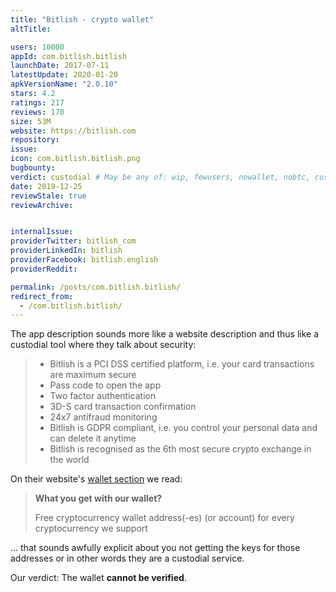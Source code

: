 ```yaml
---
title: "Bitlish - crypto wallet"
altTitle: 

users: 10000
appId: com.bitlish.bitlish
launchDate: 2017-07-11
latestUpdate: 2020-01-20
apkVersionName: "2.0.10"
stars: 4.2
ratings: 217
reviews: 170
size: 53M
website: https://bitlish.com
repository: 
issue: 
icon: com.bitlish.bitlish.png
bugbounty: 
verdict: custodial # May be any of: wip, fewusers, nowallet, nobtc, custodial, nosource, nonverifiable, verifiable, bounty
date: 2019-12-25
reviewStale: true
reviewArchive:


internalIssue: 
providerTwitter: bitlish_com
providerLinkedIn: bitlish
providerFacebook: bitlish.english
providerReddit: 

permalink: /posts/com.bitlish.bitlish/
redirect_from:
  - /com.bitlish.bitlish/
---
```



The app description sounds more like a website description and thus like a
custodial tool where they talk about security:

> * Bitlish is a PCI DSS certified platform, i.e. your card transactions are maximum secure
> * Pass code to open the app
> * Two factor authentication
> * 3D-S card transaction confirmation
> * 24x7 antifraud monitoring
> * Bitlish is GDPR compliant, i.e. you control your personal data and can delete it anytime
> * Bitlish is recognised as the 6th most secure crypto exchange in the world

On their website's [wallet section](https://bitlish.com/en/mobile-wallet) we read:

> **What you get with our wallet?**
>
> Free cryptocurrency wallet address(-es) (or account) for every cryptocurrency we support

... that sounds awfully explicit about you not getting the keys for those
addresses or in other words they are a custodial service.

Our verdict: The wallet **cannot be verified**.
